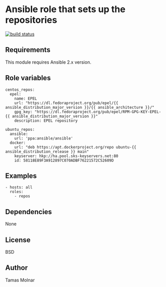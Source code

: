 # Ansible role that sets up the repositories

[![build status](https://gitlab.com/stiron/ansible-repos/badges/master/build.svg)](https://gitlab.com/stiron/ansible-repos/commits/master)

## Requirements

This module requires Ansible 2.x version.

## Role variables

```
centos_repos:
  epel:
    name: EPEL
    url: "https://dl.fedoraproject.org/pub/epel/{{ ansible_distribution_major_version }}/{{ ansible_architecture }}/"
    gpg_key: "https://dl.fedoraproject.org/pub/epel/RPM-GPG-KEY-EPEL-{{ ansible_distribution_major_version }}" 
    description: EPEL repository

ubuntu_repos:
  ansible:
    url: 'ppa:ansible/ansible'
  docker:
    url: "deb https://apt.dockerproject.org/repo ubuntu-{{ ansible_distribution_release }} main"
    keyserver: hkp://ha.pool.sks-keyservers.net:80
    id: 58118E89F3A912897C070ADBF76221572C52609D
```

## Examples

```
- hosts: all 
  roles:
    - repos
```

## Dependencies

None

## License

BSD

## Author

Tamas Molnar
